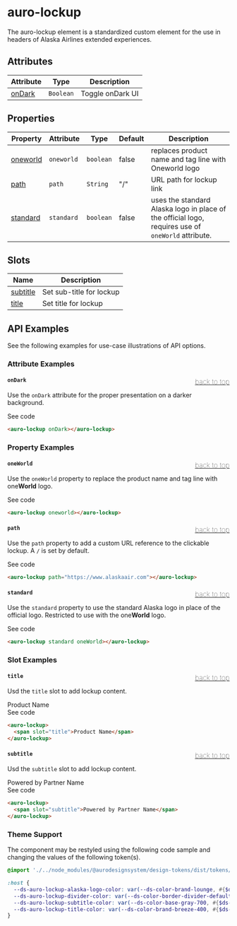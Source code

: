 <!-- AURO-GENERATED-CONTENT:START (FILE:src=./../api.md) -->
<!-- The below content is automatically added from ./../api.md -->

# auro-lockup

The auro-lockup element is a standardized custom element for the use in headers of Alaska Airlines extended experiences.

## Attributes

| Attribute | Type      | Description      |
|-----------|-----------|------------------|
| [onDark](#onDark)  | `Boolean` | Toggle onDark UI |

## Properties

| Property   | Attribute  | Type      | Default | Description                                      |
|------------|------------|-----------|---------|--------------------------------------------------|
| [oneworld](#oneworld) | `oneworld` | `boolean` | false   | replaces product name and tag line with Oneworld logo |
| [path](#path)     | `path`     | `String`  | "/"     | URL path for lockup link                         |
| [standard](#standard) | `standard` | `boolean` | false   | uses the standard Alaska logo in place of the official logo, requires use of `oneWorld` attribute. |

## Slots

| Name       | Description              |
|------------|--------------------------|
| [subtitle](#subtitle) | Set sub-title for lockup |
| [title](#title)    | Set title for lockup     |
<!-- AURO-GENERATED-CONTENT:END -->

## API Examples

See the following examples for use-case illustrations of API options.

### Attribute Examples

#### <a name="onDark"></a>`onDark`<a href="#" style="float: right; font-size: 1rem; font-weight: 100;">back to top</a>
Use the `onDark` attribute for the proper presentation on a darker background.

<div class="exampleWrapper--ondark">
  <!-- AURO-GENERATED-CONTENT:START (FILE:src=./../../apiExamples/onDarkExample.html) -->
  <!-- The below content is automatically added from ./../../apiExamples/onDarkExample.html -->
  <auro-lockup onDark></auro-lockup>
  <!-- AURO-GENERATED-CONTENT:END -->
</div>
<auro-accordion alignRight>
  <span slot="trigger">See code</span>
<!-- AURO-GENERATED-CONTENT:START (CODE:src=./../../apiExamples/onDarkExample.html) -->
<!-- The below code snippet is automatically added from ./../../apiExamples/onDarkExample.html -->

```html
<auro-lockup onDark></auro-lockup>
```
<!-- AURO-GENERATED-CONTENT:END -->
</auro-accordion>

### Property Examples

#### <a name="oneWorld"></a>`oneWorld`<a href="#" style="float: right; font-size: 1rem; font-weight: 100;">back to top</a>
Use the `oneWorld` property to replace the product name and tag line with one**World** logo.

<div class="exampleWrapper">
  <!-- AURO-GENERATED-CONTENT:START (FILE:src=./../../apiExamples/oneWorld.html) -->
  <!-- The below content is automatically added from ./../../apiExamples/oneWorld.html -->
  <auro-lockup oneworld></auro-lockup>
  <!-- AURO-GENERATED-CONTENT:END -->
</div>
<auro-accordion alignRight>
  <span slot="trigger">See code</span>
<!-- AURO-GENERATED-CONTENT:START (CODE:src=./../../apiExamples/oneWorld.html) -->
<!-- The below code snippet is automatically added from ./../../apiExamples/oneWorld.html -->

```html
<auro-lockup oneworld></auro-lockup>
```
<!-- AURO-GENERATED-CONTENT:END -->
</auro-accordion>

#### <a name="path"></a>`path`<a href="#" style="float: right; font-size: 1rem; font-weight: 100;">back to top</a>
Use the `path` property to add a custom URL reference to the clickable lockup. A `/` is set by default.

<div class="exampleWrapper">
  <!-- AURO-GENERATED-CONTENT:START (FILE:src=./../../apiExamples/path.html) -->
  <!-- The below content is automatically added from ./../../apiExamples/path.html -->
  <auro-lockup path="https://www.alaskaair.com"></auro-lockup>
  <!-- AURO-GENERATED-CONTENT:END -->
</div>
<auro-accordion alignRight>
  <span slot="trigger">See code</span>
<!-- AURO-GENERATED-CONTENT:START (CODE:src=./../../apiExamples/path.html) -->
<!-- The below code snippet is automatically added from ./../../apiExamples/path.html -->

```html
<auro-lockup path="https://www.alaskaair.com"></auro-lockup>
```
<!-- AURO-GENERATED-CONTENT:END -->
</auro-accordion>

#### <a name="standard"></a>`standard`<a href="#" style="float: right; font-size: 1rem; font-weight: 100;">back to top</a>
Use the `standard` property to use the standard Alaska logo in place of the official logo. Restricted to use with the one**World** logo.

<div class="exampleWrapper">
  <!-- AURO-GENERATED-CONTENT:START (FILE:src=./../../apiExamples/standard.html) -->
  <!-- The below content is automatically added from ./../../apiExamples/standard.html -->
  <auro-lockup standard oneWorld></auro-lockup>
  <!-- AURO-GENERATED-CONTENT:END -->
</div>
<auro-accordion alignRight>
  <span slot="trigger">See code</span>
<!-- AURO-GENERATED-CONTENT:START (CODE:src=./../../apiExamples/standard.html) -->
<!-- The below code snippet is automatically added from ./../../apiExamples/standard.html -->

```html
<auro-lockup standard oneWorld></auro-lockup>
```
<!-- AURO-GENERATED-CONTENT:END -->
</auro-accordion>

### Slot Examples

#### <a name="title"></a>`title`<a href="#" style="float: right; font-size: 1rem; font-weight: 100;">back to top</a>
Usd the `title` slot to add lockup content.

<div class="exampleWrapper">
  <!-- AURO-GENERATED-CONTENT:START (FILE:src=./../../apiExamples/title.html) -->
  <!-- The below content is automatically added from ./../../apiExamples/title.html -->
  <auro-lockup>
    <span slot="title">Product Name</span>
  </auro-lockup>
  <!-- AURO-GENERATED-CONTENT:END -->
</div>
<auro-accordion alignRight>
  <span slot="trigger">See code</span>
<!-- AURO-GENERATED-CONTENT:START (CODE:src=./../../apiExamples/title.html) -->
<!-- The below code snippet is automatically added from ./../../apiExamples/title.html -->

```html
<auro-lockup>
  <span slot="title">Product Name</span>
</auro-lockup>
```
<!-- AURO-GENERATED-CONTENT:END -->
</auro-accordion>

#### <a name="subtitle"></a>`subtitle`<a href="#" style="float: right; font-size: 1rem; font-weight: 100;">back to top</a>
Usd the `subtitle` slot to add lockup content.

<div class="exampleWrapper">
  <!-- AURO-GENERATED-CONTENT:START (FILE:src=./../../apiExamples/subtitle.html) -->
  <!-- The below content is automatically added from ./../../apiExamples/subtitle.html -->
  <auro-lockup>
    <span slot="subtitle">Powered by Partner Name</span>
  </auro-lockup>
  <!-- AURO-GENERATED-CONTENT:END -->
</div>
<auro-accordion alignRight>
  <span slot="trigger">See code</span>
<!-- AURO-GENERATED-CONTENT:START (CODE:src=./../../apiExamples/subtitle.html) -->
<!-- The below code snippet is automatically added from ./../../apiExamples/subtitle.html -->

```html
<auro-lockup>
  <span slot="subtitle">Powered by Partner Name</span>
</auro-lockup>
```
<!-- AURO-GENERATED-CONTENT:END -->
</auro-accordion>

### Theme Support

The component may be restyled using the following code sample and changing the values of the following token(s).

<!-- AURO-GENERATED-CONTENT:START (CODE:src=./../../src/tokens.scss) -->
<!-- The below code snippet is automatically added from ./../../src/tokens.scss -->

```scss
@import './../node_modules/@aurodesignsystem/design-tokens/dist/tokens/SCSSVariables';

:host {
  --ds-auro-lockup-alaska-logo-color: var(--ds-color-brand-lounge, #{$ds-color-brand-lounge});
  --ds-auro-lockup-divider-color: var(--ds-color-border-divider-default, #{$ds-color-border-divider-default});
  --ds-auro-lockup-subtitle-color: var(--ds-color-base-gray-700, #{$ds-color-base-gray-700}); // Need tier 2 token for this
  --ds-auro-lockup-title-color: var(--ds-color-brand-breeze-400, #{$ds-color-brand-breeze-400}); // Need tier 2 token for this
}
```
<!-- AURO-GENERATED-CONTENT:END -->
